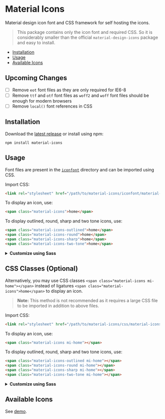 # Material Icons

Material design icon font and CSS framework for self hosting the icons.

> This package contains only the icon font and required CSS. So it is considerably smaller than the official `material-design-icons` package and easy to install.

- [Installation](#installation)
- [Usage](#usage)
- [Available Icons](#available-icons)

## Upcoming Changes

- [ ] Remove `eot` font files as they are only required for IE6-8
- [ ] Remove `ttf` and `otf` font files as `woff2` and `woff` font files should be enough for modern browsers
- [ ] Remove `local()` font references in CSS

## Installation

Download the [latest release] or install using npm:

```
npm install material-icons
```

## Usage

Font files are present in the [`iconfont`][iconfont] directory and can be imported using CSS.

Import CSS:

```html
<link rel="stylesheet" href="/path/to/material-icons/iconfont/material-icons.css">
```

To display an icon, use:

```html
<span class="material-icons">home</span>
```

To display outlined, round, sharp and two tone icons, use:

```html
<span class="material-icons-outlined">home</span>
<span class="material-icons-round">home</span>
<span class="material-icons-sharp">home</span>
<span class="material-icons-two-tone">home</span>
```

<details>
<summary><strong>Customize using Sass</strong></summary>

To customize the build, import Sass instead of CSS:

```scss
@import 'material-icons/iconfont/material-icons.scss';
```

If you are using webpack sass-loader, use:

```scss
$material-icons-font-path: '~material-icons/iconfont/';

@import '~material-icons/iconfont/material-icons.scss';
```

Available Sass variables:

```scss
$material-icons-font-path: '' !default;
$material-icons-font-size: 24px !default;
$material-icons-font-display: block !default;
```

</details>

## CSS Classes (Optional)

Alternatively, you may use CSS classes `<span class="material-icons mi-home"></span>` instead of ligatures `<span class="material-icons">home</span>` to display an icon.

> **Note:** This method is not recommended as it requires a large CSS file to be imported in addition to above files.

Import CSS:

```html
<link rel="stylesheet" href="/path/to/material-icons/css/material-icons.min.css">
```

To display an icon, use:

```html
<span class="material-icons mi-home"></span>
```

To display outlined, round, sharp and two tone icons, use:

```html
<span class="material-icons-outlined mi-home"></span>
<span class="material-icons-round mi-home"></span>
<span class="material-icons-sharp mi-home"></span>
<span class="material-icons-two-tone mi-home"></span>
```

<details>
<summary><strong>Customize using Sass</strong></summary>

To customize the build, import Sass instead of CSS:

```scss
@import 'material-icons/css/material-icons.scss';
```

If you are using webpack sass-loader, use:

```scss
@import '~material-icons/css/material-icons.scss';
```

Available Sass variables:

```scss
$material-icons-css-prefix: 'mi' !default;
$material-icons-css-search: '_' !default;
$material-icons-css-replace: '-' !default; /* To replace '_' with '-' in CSS class names */
```

</details>

## Available Icons

See [demo].

[latest release]: https://github.com/marella/material-icons/releases
[iconfont]: https://github.com/marella/material-icons/tree/master/iconfont
[demo]: https://marella.github.io/material-icons/demo/
